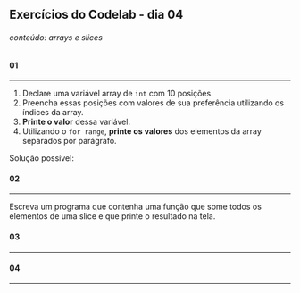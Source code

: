 ## Exercícios do Codelab - dia 04
###### conteúdo: arrays e slices

#### 01

---

1) Declare uma variável array de `int` com 10 posições.
2) Preencha essas posições com valores de sua preferência utilizando os índices da array.
3) **Printe o valor** dessa variável.
4) Utilizando o `for range`, **printe os valores** dos elementos da array separados por parágrafo.

Solução possível: 

#### 02

---

Escreva um programa que contenha uma função que some todos os elementos de uma slice e que printe o resultado na tela.

#### 03

---

#### 04

---


